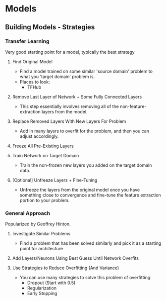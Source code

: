 # Models

## Building Models - Strategies

### Transfer Learning

Very good starting point for a model, typically the best strategy

1. Find Original Model

    - Find a model trained on some similar 'source domain' problem to what you 'target domain' problem is.
    - Places to look:
        - TFHub

2. Remove Last Layer of Network + Some Fully Connected Layers

    - This step essentially involves removing all of the non-feature-extraction layers from the model.

3. Replace Removed Layers With New Layers For Problem

    - Add in many layers to overfit for the problem, and then you can adjust accordingly.

4. Freeze All Pre-Existing Layers

5. Train Network on Target Domain

    - Train the non-frozen new layers you added on the target domain data.

6. [Optional] Unfreeze Layers + Fine-Tuning

    - Unfreeze the layers from the original model once you have something close to convergence and fine-tune the feature extraction portion to your problem.

### General Approach

Popularized by Geoffrey Hinton.

1. Investigate Similar Problems

    - Find a problem that has been solved similarly and pick it as a starting point for architecture

2. Add Layers/Neurons Using Best Guess Until Network Overfits

3. Use Strategies to Reduce Overfitting (And Variance)

    - You can use many strategies to solve this problem of overfitting:
        - Dropout (Start with 0.5)
        - Regularization
        - Early Stopping
